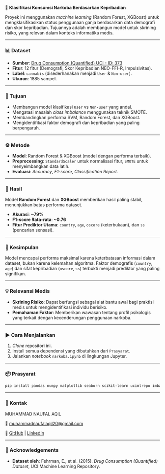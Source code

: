 🧠 **Klasifikasi Konsumsi Narkoba Berdasarkan Kepribadian**

Proyek ini menggunakan *machine learning* (Random Forest, XGBoost) untuk mengklasifikasikan status penggunaan ganja berdasarkan data demografi dan skor kepribadian. Tujuannya adalah membangun model untuk skrining risiko, yang relevan dalam konteks informatika medis.

-----

### 📊 Dataset

  * **Sumber**: [Drug Consumption (Quantified) UCI - ID: 373](https://archive.ics.uci.edu/dataset/373/drug+consumption+quantified)
  * **Fitur**: 12 fitur (Demografi, Skor Kepribadian NEO-FFI-R, Impulsivitas).
  * **Label**: `cannabis` (disederhanakan menjadi `User` & `Non-user`).
  * **Ukuran**: 1885 sampel.

-----

### 🎯 Tujuan

  * Membangun model klasifikasi `User` vs `Non-user` yang andal.
  * Mengatasi masalah *class imbalance* menggunakan teknik SMOTE.
  * Membandingkan performa SVM, Random Forest, dan XGBoost.
  * Mengidentifikasi faktor demografi dan kepribadian yang paling berpengaruh.

-----

### ⚙️ Metode

  * **Model**: Random Forest & XGBoost (model dengan performa terbaik).
  * **Preprocessing**: `StandardScaler` untuk normalisasi fitur, `SMOTE` untuk menyeimbangkan data latih.
  * **Evaluasi**: *Accuracy*, *F1-score*, *Classification Report*.

-----

### 🧪 Hasil

Model **Random Forest** dan **XGBoost** memberikan hasil paling stabil, menunjukkan batas performa dataset.

  * **Akurasi**: **\~79%**
  * **F1-score Rata-rata**: **\~0.76**
  * **Fitur Prediktor Utama**: `country`, `age`, `oscore` (keterbukaan), dan `ss` (pencarian sensasi).

-----

### 🔎 Kesimpulan

Model mencapai performa maksimal karena keterbatasan informasi dalam dataset, bukan karena kelemahan algoritma. Faktor demografis (`country`, `age`) dan sifat kepribadian (`oscore`, `ss`) terbukti menjadi prediktor yang paling signifikan.

-----

### 💡 Relevansi Medis

  * **Skrining Risiko**: Dapat berfungsi sebagai alat bantu awal bagi praktisi medis untuk mengidentifikasi individu berisiko.
  * **Pemahaman Faktor**: Memberikan wawasan tentang profil psikologis yang terkait dengan kecenderungan penggunaan narkoba.

-----

### ▶️ Cara Menjalankan

1.  *Clone* repositori ini.
2.  Install semua dependensi yang dibutuhkan dari `Prasyarat`.
3.  Jalankan *notebook* `narkoba.ipynb` di lingkungan Jupyter.

-----

### 📦 Prasyarat

```bash
pip install pandas numpy matplotlib seaborn scikit-learn ucimlrepo imbalanced-learn xgboost
```

-----

### 🙋 Kontak

MUHAMMAD NAUFAL AQIL

📧 muhammadnaufalaqil20@gmail.com

🔗 [GitHub](https://github.com/Naufal22) | [LinkedIn](https://www.linkedin.com/in/muhammad-naufal-aqil-b6114424a/)

-----

### 🙏 Acknowledgements

  * **Dataset oleh**: Fehrman, E., et al. (2015). *Drug Consumption (Quantified) Dataset*, UCI Machine Learning Repository.
